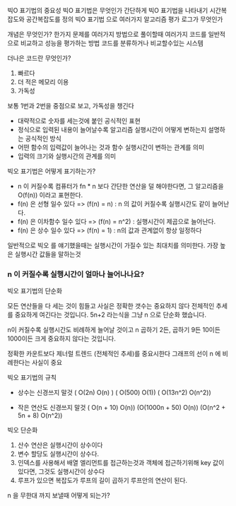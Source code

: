 빅O 표기법의 중요성
빅O 표기법은 무엇인가
간단하게 빅O 표기법을 나타내기
시간복잡도와 공간복잡도를 정의
빅O 표기법 으로 여러가지 알고리즘 평가
로그가 무엇인가

개념은 무엇인가?
한가지 문제를 여러가지 방법으로 풀이할때
여러가지 코드를 일반적으로 비교하고 성능을 평가하는 방법
코드를 분류하거나 비교할수있는 시스템

더나은 코드란 무엇인가?

1. 빠르다
2. 더 적은 메모리 이용
3. 가독성

보통 1번과 2번을 중점으로 보고, 가독성을 챙긴다

- 대략적으로 숫자를 세는것에 붙인 공식적인 표현
- 정식으로 입력된 내용이 늘어날수록 알고리즘 실행시간이 어떻게 변하는지 설명하는 공식적인 방식
- 어떤 함수의 입력값이 늘어나는 것과 함수 실행시간이 변하는 관계를 의미
- 입력의 크기와 실행시간의 관계를 의미

빅오 표기법은 어떻게 표기하는가?

- n 이 커질수록 컴퓨터가 fn \* n 보다 간단한 연산을 덜 해야한다면, 그 알고리즘을 O(f(n)) 이라고 표현한다.
- f(n) 은 선형 일수 있다 => (f(n) = n) : n 의 값이 커질수록 실행시간도 같이 늘어난다.
- f(n) 은 이차함수 일수 있다 => (f(n) = n^2) : 실행시간이 제곱으로 늘어난다.
- f(n) 은 상수 일수 있다 => (f(n) = 1) : n의 값과 관계없이 항상 일정하다

일반적으로 빅오 를 얘기했을때는 실행시간이 가질수 있는 최대치를 의미한다.
가장 높은 실행시간 값들을 말하는것

### n 이 커질수록 실행시간이 얼마나 늘어나나요?

빅오 표기법의 단순화

모든 연산들을 다 세는 것이 힘들고 사실은 정확한 갯수는 중요하지 않다
전체적인 추세를 중요하게 여긴다는 것입니다.
5n+2 라는식을 그냥 n 으로 단순화 했습니다.

n이 커질수록 실행시간도 비례하게 늘어날 것이고 n 곱하기 2든, 곱하기 9든 10이든 1000이든 크게 중요하지 않다는 것입니다.

정확한 카운트보다
제너럴 트렌드 (전체적인 추세)를 중요시한다
그래프의 선이 n 에 비례한다는 사실이 중요

빅오 표기법의 규칙

- 상수는 신경쓰지 말것
  ( O(2n) <x> O(n) )
  ( O(500) <x> O(1))
  ( O(13n^2) O(n^2))

- 작은 연산도 신경쓰지 말것
  ( O(n + 10) <x> O(n))
  (O(1000n + 50) <x> O(n))
  (O(n^2 + 5n + 8) <x> O(n^2))

빅오 단순화

1. 산수 연산은 실행시간이 상수이다
2. 변수 할당도 실행시간이 상수다.
3. 인덱스를 사용해서 배열 엘리먼트를 접근하는것과 객체에 접근하기위해 key 값이 있다면, 그것도 실행시간이 상수다
4. 루프가 있으면 복잡도가 루프의 길이 곱하기 루프안의 연산이 된다.

n 을 무한대 까지 보낼때 어떻게 되는가?

